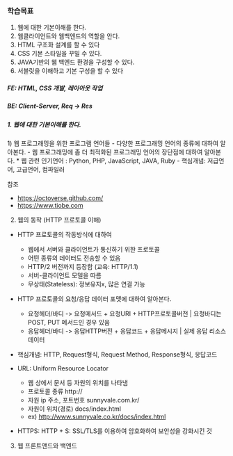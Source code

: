### 학습목표

1. 웹에 대한 기본이해를 한다.
2. 웹클라이언트와 웹백엔드의 역할을 안다.
3. HTML 구조화 설계를 할 수 있다
4. CSS 기본 스타일을 꾸밀 수 있다.
5. JAVA기반의 웹 백엔드 환경을 구성할 수 있다.
6. 서블릿을 이해하고 기본 구성을 할 수 있다

##### FE: HTML, CSS 개발, 레이아웃 작업
##### BE: Client-Server, Req -> Res


<h5> 1. 웹에 대한 기본이해를 한다. </h5>
1) 웹 프로그래밍을 위한 프로그램 언어들
- 다양한 프로그래밍 언어의 종류에 대하여 알아본다.
- 웹 프로그래밍에 좀 더 최적화된 프로그래밍 언어의 장단점에 대하여 알아본다.
  * 웹 관련 인기언어
    : Python, PHP, JavaScript, JAVA, Ruby
- 핵심개념: 저급언어, 고급언어, 컴파일러

참조
+ https://octoverse.github.com/
+ https://www.tiobe.com


2) 웹의 동작 (HTTP 프로토콜 이해)
- HTTP 프로토콜의 작동방식에 대하여
    * 웹에서 서버와 클라이언트가 통신하기 위한 프로토콜
    * 어떤 종류의 데이터도 전송할 수 있음
    * HTTP/2 버전까지 등장함 (교육: HTTP/1.1)
    * 서버-클라이언트 모델을 따름
    * 무상태(Stateless): 정보유지x, 많은 연결 가능
- HTTP 프로토콜의 요청/응답 데이터 포맷에 대하여 알아본다.
    * 요청헤더/바디 -> 요청메서드 + 요청URI + HTTP프로토콜버전 | 요청바디는 POST, PUT 메서드인 경우 있음
    * 응답헤더/바디 -> 응답HTTP버전 + 응답코드 + 응답메시지 | 실제 응답 리소스 데이터
- 핵심개념: HTTP, Request형식, Request Method, Response형식, 응답코드

- URL: Uniform Resource Locator
  - 웹 상에서 문서 등 자원의 위치를 나타냄
  - 프로토콜 종류            http://
  - 자원 ip 주소, 포트번호    sunnyvale.com.kr/
  - 자원이 위치(경로)        docs/index.html
  - ex) http://www.sunnyvale.co.kr/docs/index.html

- HTTPS: HTTP + S: SSL/TLS를 이용하여 암호화하여 보안성을 강화시킨 것


3) 웹 프론트앤드와 백엔드



